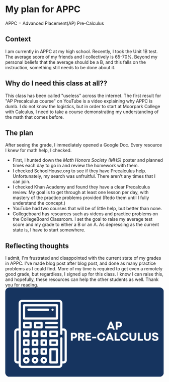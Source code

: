 # My plan for APPC
APPC = Advanced Placement(AP) Pre-Calculus
## Context
I am currently in APPC at my high school. Recently, I took the Unit 1B test. The average score of my friends and I collectively is 65-70%. 
Beyond my personal beliefs that the average should be a B, and this falls on the instruction, something still needs to be done about it.  

## Why do I need this class at all??
This class has been called "useless" across the internet. The first result for "AP Precalculus course" on YouTube is a video explaining why APPC is dumb. 
I do not know the logistics, but in order to start at Moorpark College with Calculus, I need to take a course demonstrating my understanding of the math that comes before. 

## The plan
After seeing the grade, I immediately opened a Google Doc. Every resource I knew for math help, I checked. 
- First, I hunted down the *Math Honors Society (MHS)* poster and planned times each day to go in and review the homework with them. 
- I checked SchoolHouse.org to see if they have Precalculus help. Unfortunately, my search was unfruitful. There aren't any times that I can join.
- I checked Khan Academy and found they have a clear Precalculus review. My goal is to get through at least one lesson per day, with mastery of the practice problems provided (Redo them until I fully understand the concept.)
- YouTube had two courses that will be of little help, but better than none.
- Collegeboard has resources such as videos and practice problems on the CollegeBoard Classroom.
I set the goal to raise my average test score and my grade to either a B or an A. As depressing as the current state is, I have to start somewhere. 

## Reflecting thoughts
I admit, I'm frustrated and disappointed with the current state of my grades in APPC. I've made blog post after blog post, and done as many practice problems as I could find. More of my time is required to get even a remotely good grade, but regardless, I signed up for this class. I know I can raise this, and hopefully, these resources can help the other students as well. Thank you for reading.
!["PRECALC image"](https://raw.githubusercontent.com/CaptainSapphire/PH-s-Blog/26cb45a9252b24e3e49726a1b6c07d35e133d653/assets/October%202024/appcimage.svg)
